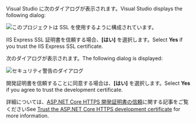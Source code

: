 
<span data-ttu-id="b0ef0-101">Visual Studio に次のダイアログが表示されます。</span><span class="sxs-lookup"><span data-stu-id="b0ef0-101">Visual Studio displays the following dialog:</span></span>

![このプロジェクトは SSL を使用するように構成されています。](~/getting-started/_static/trustCert.png)

<span data-ttu-id="b0ef0-105">IIS Express SSL 証明書を信頼する場合、**[はい]** を選択します。</span><span class="sxs-lookup"><span data-stu-id="b0ef0-105">Select **Yes** if you trust the IIS Express SSL certificate.</span></span>

<span data-ttu-id="b0ef0-106">次のダイアログが表示されます。</span><span class="sxs-lookup"><span data-stu-id="b0ef0-106">The following dialog is displayed:</span></span>

![セキュリティ警告のダイアログ](~/getting-started/_static/cert.png)

<span data-ttu-id="b0ef0-108">開発証明書を信頼することに同意する場合は、**[はい]** を選択します。</span><span class="sxs-lookup"><span data-stu-id="b0ef0-108">Select **Yes** if you agree to trust the development certificate.</span></span>

<span data-ttu-id="b0ef0-109">詳細については、[ASP.NET Core HTTPS 開発証明書の信頼](xref:security/enforcing-ssl#trust-the-aspnet-core-https-development-certificate-on-windows-and-macos)に関する記事をご覧ください</span><span class="sxs-lookup"><span data-stu-id="b0ef0-109">See [Trust the ASP.NET Core HTTPS development certificate](xref:security/enforcing-ssl#trust-the-aspnet-core-https-development-certificate-on-windows-and-macos) for more information.</span></span>